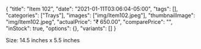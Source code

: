 {
    "title": "Item 102",
    "date": "2021-01-11T03:06:04-05:00",
    "tags": [],
    "categories": ["Trays"],
    "images": ["img/Item102.jpeg"],
    "thumbnailImage": "img/Item102.jpeg",
    "actualPrice": "₹ 650.00",
    "comparePrice": "",
    "inStock": true,
    "options": {},
    "variants": []
}


Size: 14.5 inches x 5.5 inches
